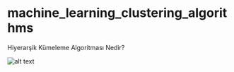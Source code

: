 # machine_learning_clustering_algorithms


Hiyerarşik Kümeleme Algoritması Nedir?​

![alt text](https://miro.medium.com/max/770/1*0BDVA8JPsSHivx7e6SEGtw.png)
